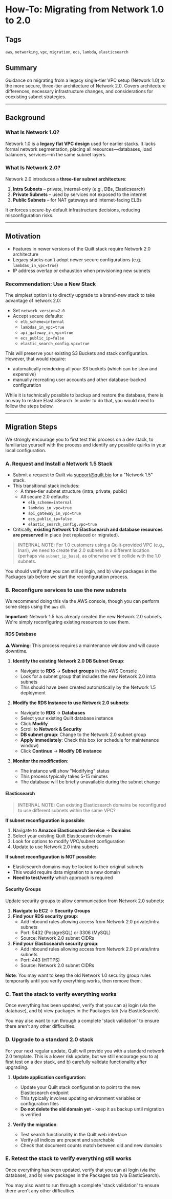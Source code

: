 # How-To: Migrating from Network 1.0 to 2.0

## Tags

`aws`, `networking`, `vpc`, `migration`, `ecs`, `lambda`, `elasticsearch`

## Summary

Guidance on migrating from a legacy single-tier VPC setup (Network 1.0) to the more secure, three-tier architecture of Network 2.0. Covers architecture differences, necessary infrastructure changes, and considerations for coexisting subnet strategies.

---

## Background

### What Is Network 1.0?

Network 1.0 is a **legacy flat VPC design** used for earlier stacks. It lacks formal network segmentation, placing all resources—databases, load balancers, services—in the same subnet layers.

### What Is Network 2.0?

Network 2.0 introduces a **three-tier subnet architecture**:

1. **Intra Subnets** – private, internal-only (e.g., DBs, Elasticsearch)
2. **Private Subnets** – used by services not exposed to the internet
3. **Public Subnets** – for NAT gateways and internet-facing ELBs

It enforces secure-by-default infrastructure decisions, reducing misconfiguration risks.

---

## Motivation

- Features in newer versions of the Quilt stack require Network 2.0 architecture
- Legacy stacks can't adopt newer secure configurations (e.g. `lambdas_in_vpc=true`)
- IP address overlap or exhaustion when provisioning new subnets

### Recommendation: Use a New Stack

The simplest option is to directly upgrade to a brand-new stack to take advantage of network 2.0:

- Set `network_version=2.0`
- Accept secure defaults:  
  - `elb_scheme=internal`  
  - `lambdas_in_vpc=true`  
  - `api_gateway_in_vpc=true`  
  - `ecs_public_ip=false`  
  - `elastic_search_config.vpc=true`

This will preserve your existing S3 Buckets and stack configuration.
However, that would require:

- automatically reindexing all your S3 buckets (which can be slow and expensive)
- manually recreating user accounts and other database-backed configuration

While it is technically possible to backup and restore the database, there is no way to restore ElasticSearch.
In order to do that, you would need to follow the steps below.

---

## Migration Steps

We strongly encourage you to first test this process on a dev stack, to familiarize yourself with the process and identify any possible quirks in your local configuration.

### A. Request and Install a Network 1.5 Stack

- Submit a request to Quilt via [support@quilt.bio](mailto:support@quilt.bio) for a "Network 1.5" stack.
- This transitional stack includes:
  - A three-tier subnet structure (intra, private, public)
  - All secure 2.0 defaults:
    - `elb_scheme=internal`
    - `lambdas_in_vpc=true`
    - `api_gateway_in_vpc=true`
    - `ecs_public_ip=false`
    - `elastic_search_config.vpc=true`
- Critically, **existing Network 1.0 Elasticsearch and database resources are preserved** in place (not replaced or migrated).

> INTERNAL NOTE: For 1.0 customers using a Quilt-provided VPC (e.g., Inari), we need to create the 2.0 subnets in a different location (perhaps via `subnet_ip_base`), as otherwise we'd collide with the 1.0 subnets.

You should verify that you can still a) login, and b) view packages in the Packages tab before we start the reconfiguration process.

### B. Reconfigure services to use the new subnets

We recommend doing this via the AWS console, though you can perform some steps using the `aws` cli.

**Important**: Network 1.5 has already created the new Network 2.0 subnets. We're simply reconfiguring existing resources to use them.

#### RDS Database

**⚠️ Warning**: This process requires a maintenance window and will cause downtime.

1. **Identify the existing Network 2.0 DB Subnet Group**:
   - Navigate to **RDS** → **Subnet groups** in the AWS Console
   - Look for a subnet group that includes the new Network 2.0 intra subnets
   - This should have been created automatically by the Network 1.5 deployment

2. **Modify the RDS Instance to use Network 2.0 subnets**:
   - Navigate to **RDS** → **Databases**
   - Select your existing Quilt database instance  
   - Click **Modify**
   - Scroll to **Network & Security**
   - **DB subnet group**: Change to the Network 2.0 subnet group
   - **Apply immediately**: Check this box (or schedule for maintenance window)
   - Click **Continue** → **Modify DB instance**

3. **Monitor the modification**:
   - The instance will show "Modifying" status
   - This process typically takes 5-15 minutes
   - The database will be briefly unavailable during the subnet change

#### Elasticsearch

> INTERNAL NOTE: Can existing Elasticsearch domains be reconfigured to use different subnets within the same VPC?

**If subnet reconfiguration is possible**:

1. Navigate to **Amazon Elasticsearch Service** → **Domains**
2. Select your existing Quilt Elasticsearch domain
3. Look for options to modify VPC/subnet configuration
4. Update to use Network 2.0 intra subnets

**If subnet reconfiguration is NOT possible**:

- Elasticsearch domains may be locked to their original subnets
- This would require data migration to a new domain
- **Need to test/verify** which approach is required

#### Security Groups

Update security groups to allow communication from Network 2.0 subnets:

1. **Navigate to EC2** → **Security Groups**
2. **Find your RDS security group**:
   - Add inbound rules allowing access from Network 2.0 private/intra subnets
   - Port: 5432 (PostgreSQL) or 3306 (MySQL)
   - Source: Network 2.0 subnet CIDRs
3. **Find your Elasticsearch security group**:
   - Add inbound rules allowing access from Network 2.0 private/intra subnets
   - Port: 443 (HTTPS)
   - Source: Network 2.0 subnet CIDRs

**Note**: You may want to keep the old Network 1.0 security group rules temporarily until you verify everything works, then remove them.

### C. Test the stack to verify everything works

Once everything has been updated, verify that you can a) login (via the database), and b) view packages in the Packages tab (via ElasticSearch).

You may also want to run through a complete 'stack validation' to ensure there aren't any other difficulties.

### D. Upgrade to a standard 2.0 stack

For your next regular update, Quilt will provide you with a standard network 2.0 template. This is a lower risk update, but we still encourage you to a) first test on a dev stack, and b) carefully validate functionality after upgrading.

1. **Update application configuration**:

   - Update your Quilt stack configuration to point to the new Elasticsearch endpoint
   - This typically involves updating environment variables or configuration files
   - **Do not delete the old domain yet** - keep it as backup until migration is verified

2. **Verify the migration**:

   - Test search functionality in the Quilt web interface
   - Verify all indices are present and searchable
   - Check that document counts match between old and new domains

### E. Retest the stack to verify everything still works

Once everything has been updated, verify that you can a) login (via the database), and b) view packages in the Packages tab (via ElasticSearch).

You may also want to run through a complete 'stack validation' to ensure there aren't any other difficulties.
